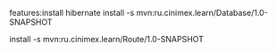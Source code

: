 features:install hibernate
install -s mvn:ru.cinimex.learn/Database/1.0-SNAPSHOT

install -s mvn:ru.cinimex.learn/Route/1.0-SNAPSHOT
